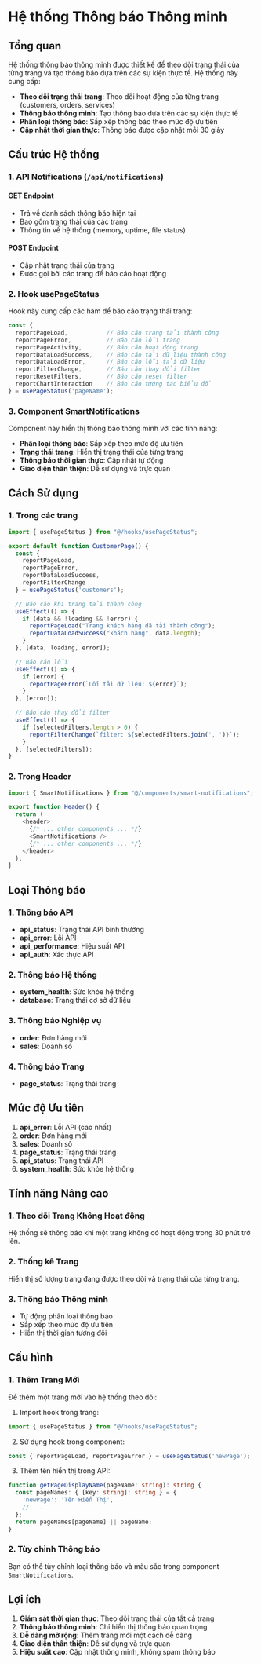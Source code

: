 # Hệ thống Thông báo Thông minh

## Tổng quan

Hệ thống thông báo thông minh được thiết kế để theo dõi trạng thái của từng trang và tạo thông báo dựa trên các sự kiện thực tế. Hệ thống này cung cấp:

- **Theo dõi trạng thái trang**: Theo dõi hoạt động của từng trang (customers, orders, services)
- **Thông báo thông minh**: Tạo thông báo dựa trên các sự kiện thực tế
- **Phân loại thông báo**: Sắp xếp thông báo theo mức độ ưu tiên
- **Cập nhật thời gian thực**: Thông báo được cập nhật mỗi 30 giây

## Cấu trúc Hệ thống

### 1. API Notifications (`/api/notifications`)

#### GET Endpoint
- Trả về danh sách thông báo hiện tại
- Bao gồm trạng thái của các trang
- Thông tin về hệ thống (memory, uptime, file status)

#### POST Endpoint
- Cập nhật trạng thái của trang
- Được gọi bởi các trang để báo cáo hoạt động

### 2. Hook usePageStatus

Hook này cung cấp các hàm để báo cáo trạng thái trang:

```typescript
const {
  reportPageLoad,           // Báo cáo trang tải thành công
  reportPageError,          // Báo cáo lỗi trang
  reportPageActivity,       // Báo cáo hoạt động trang
  reportDataLoadSuccess,    // Báo cáo tải dữ liệu thành công
  reportDataLoadError,      // Báo cáo lỗi tải dữ liệu
  reportFilterChange,       // Báo cáo thay đổi filter
  reportResetFilters,       // Báo cáo reset filter
  reportChartInteraction    // Báo cáo tương tác biểu đồ
} = usePageStatus('pageName');
```

### 3. Component SmartNotifications

Component này hiển thị thông báo thông minh với các tính năng:

- **Phân loại thông báo**: Sắp xếp theo mức độ ưu tiên
- **Trạng thái trang**: Hiển thị trạng thái của từng trang
- **Thông báo thời gian thực**: Cập nhật tự động
- **Giao diện thân thiện**: Dễ sử dụng và trực quan

## Cách Sử dụng

### 1. Trong các trang

```typescript
import { usePageStatus } from "@/hooks/usePageStatus";

export default function CustomerPage() {
  const { 
    reportPageLoad, 
    reportPageError, 
    reportDataLoadSuccess,
    reportFilterChange 
  } = usePageStatus('customers');

  // Báo cáo khi trang tải thành công
  useEffect(() => {
    if (data && !loading && !error) {
      reportPageLoad("Trang khách hàng đã tải thành công");
      reportDataLoadSuccess("khách hàng", data.length);
    }
  }, [data, loading, error]);

  // Báo cáo lỗi
  useEffect(() => {
    if (error) {
      reportPageError(`Lỗi tải dữ liệu: ${error}`);
    }
  }, [error]);

  // Báo cáo thay đổi filter
  useEffect(() => {
    if (selectedFilters.length > 0) {
      reportFilterChange(`filter: ${selectedFilters.join(', ')}`);
    }
  }, [selectedFilters]);
}
```

### 2. Trong Header

```typescript
import { SmartNotifications } from "@/components/smart-notifications";

export function Header() {
  return (
    <header>
      {/* ... other components ... */}
      <SmartNotifications />
      {/* ... other components ... */}
    </header>
  );
}
```

## Loại Thông báo

### 1. Thông báo API
- **api_status**: Trạng thái API bình thường
- **api_error**: Lỗi API
- **api_performance**: Hiệu suất API
- **api_auth**: Xác thực API

### 2. Thông báo Hệ thống
- **system_health**: Sức khỏe hệ thống
- **database**: Trạng thái cơ sở dữ liệu

### 3. Thông báo Nghiệp vụ
- **order**: Đơn hàng mới
- **sales**: Doanh số

### 4. Thông báo Trang
- **page_status**: Trạng thái trang

## Mức độ Ưu tiên

1. **api_error**: Lỗi API (cao nhất)
2. **order**: Đơn hàng mới
3. **sales**: Doanh số
4. **page_status**: Trạng thái trang
5. **api_status**: Trạng thái API
6. **system_health**: Sức khỏe hệ thống

## Tính năng Nâng cao

### 1. Theo dõi Trang Không Hoạt động
Hệ thống sẽ thông báo khi một trang không có hoạt động trong 30 phút trở lên.

### 2. Thống kê Trang
Hiển thị số lượng trang đang được theo dõi và trạng thái của từng trang.

### 3. Thông báo Thông minh
- Tự động phân loại thông báo
- Sắp xếp theo mức độ ưu tiên
- Hiển thị thời gian tương đối

## Cấu hình

### 1. Thêm Trang Mới
Để thêm một trang mới vào hệ thống theo dõi:

1. Import hook trong trang:
```typescript
import { usePageStatus } from "@/hooks/usePageStatus";
```

2. Sử dụng hook trong component:
```typescript
const { reportPageLoad, reportPageError } = usePageStatus('newPage');
```

3. Thêm tên hiển thị trong API:
```typescript
function getPageDisplayName(pageName: string): string {
  const pageNames: { [key: string]: string } = {
    'newPage': 'Tên Hiển Thị',
    // ...
  };
  return pageNames[pageName] || pageName;
}
```

### 2. Tùy chỉnh Thông báo
Bạn có thể tùy chỉnh loại thông báo và màu sắc trong component `SmartNotifications`.

## Lợi ích

1. **Giám sát thời gian thực**: Theo dõi trạng thái của tất cả trang
2. **Thông báo thông minh**: Chỉ hiển thị thông báo quan trọng
3. **Dễ dàng mở rộng**: Thêm trang mới một cách dễ dàng
4. **Giao diện thân thiện**: Dễ sử dụng và trực quan
5. **Hiệu suất cao**: Cập nhật thông minh, không spam thông báo 